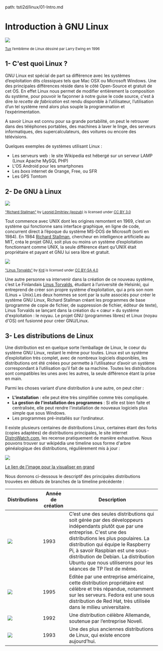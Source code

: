 path: tsti2d/linux/01-Intro.md

# Introduction à GNU Linux

![](figures/tux.png)

<sup><a href="https://fr.wikipedia.org/wiki/Tux">Tux</a> l’emblème de Linux déssiné par Larry Ewing en 1996</sup>

## 1- C'est quoi Linux ?

GNU Linux est spécial de part sa différence avec les systèmes d’exploitation dits *classiques* tels que Mac OSX ou Microsoft Windows. Une des principales différences réside dans le côté Open-Source et gratuit de cet OS. En effet Linux nous permet de modifier entièrement la composition du système, pour pouvoir le façonner à notre guise le code source, c'est à dire *la recette de fabrication* est rendu disponible à l’utilisateur, l’utilisation d’un tel système rend alors plus souple la programmation et l’expérimentation.

A savoir Linux est connu pour sa grande portabilité, on peut le retrouver dans des téléphones portables, des machines à laver le linge, des serveurs informatiques, des supercalculateurs, des voitures ou encore des télévisions.

Quelques exemples de systèmes utilisant Linux :

* Les serveurs web : le site Wikipedia est hébergé sur un serveur LAMP (Linux Apache MySQL PHP)
* L'OS Android pour les smartphones
* Les *boxs* internet de Orange, Free, ou SFR
* Les GPS Tomtom

## 2- De GNU à Linux

![](figures/Richard_Stallman.jpg)

<sup><a href="http://leozub.livejournal.com/117908.html">"Richard Stallman"</a> by <a href="https://leozub.livejournal.com/">Leonid Dmitriev (leozub)</a> is licensed under <a href="https://creativecommons.org/licenses/by/3.0/">CC BY 3.0</a></sup>

Tout commence avec UNIX dont les origines remontent en 1969, c’est un système qui fonctionne sans interface graphique, en ligne de code, concurrent direct à l’époque du système MS-DOS de Microsoft (sorti en 1984). En 1984 [Richard Stallman](https://fr.wikipedia.org/wiki/Richard_Stallman), chercheur en intelligence artificielle au MIT, créa le projet GNU, soit plus ou moins un système d’exploitation fonctionnant comme UNIX, la seule différence étant qu’UNIX était propriétaire et payant et GNU lui sera libre et gratuit.

![](figures/Linus_Torvalds.jpg)

<sup><a href="https://commons.wikimedia.org/wiki/File:LinuxCon_Europe_Linus_Torvalds_03.jpg">"Linus Torvalds"</a> by <a href="https://commons.wikimedia.org/wiki/User:Krd">Krd</a> is licensed under <a href="https://creativecommons.org/licenses/by-sa/4.0">CC BY-SA 4.0</a></sup>

Une autre personne va intervenir dans la création de ce nouveau système, c’est Le Finlandais [Linus Torvalds](https://fr.wikipedia.org/wiki/Linus_Torvalds), étudiant à l’université de Helsinki, qui entreprend de créer son propre système d’exploitation, qui a pris son nom (Linus + Unix).Les deux hommes se sont par la suite associés pour créer le système GNU Linux, Richard Stallman créant les programmes de base (programme de copie de fichier, de suppression de
fichier, éditeur de texte), Linus Torvalds se lançant dans la création du « cœur » du système d'exploitation : le noyau. Le projet GNU (programmes libres) et Linux (noyau d'OS) ont fusionné pour créer GNU/Linux.

## 3- Les distributions de Linux

Une distribution est en quelque sorte l’emballage de Linux, le coeur du système GNU Linux, restant le même pour toutes. Linux est un système d’exploitation très complet, avec de nombreux logiciels disponibles, les distributions ont été créées pour permette à l’utilisateur d’avoir un système correspondant à l’utilisation qu’il fait de sa machine. Toutes les distributions sont compatibles les unes avec les autres, la seule différence étant la prise en main.

Parmi les choses variant d’une distribution à une autre, on peut citer :

* **L'installation** : elle peut être très simplifiée comme très compliquée.
* **La gestion de l'installation des programmes** : Si elle est bien faite et centralisée, elle peut rendre l'installation de
nouveaux logiciels plus simple que sous Windows.
* Les programmes pré-installés sur l’ordinateur.

Il existe plusieurs centaines de distributions Linux, certaines étant des forks (copies adaptées) de distributions principales, le site internet [DistroWatch.com](https://distrowatch.com), les recense pratiquement de manière exhaustive. Nous pouvons trouver sur wikipédia une timeline sous forme d'arbre généalogique des distributions, régulièrement mis à jour :

![](figures/Linux_Distribution_Timeline.svg.png)

[Le lien de l'image pour la visualiser en grand](https://upload.wikimedia.org/wikipedia/commons/1/1b/Linux_Distribution_Timeline.svg)

Nous donnons ci-dessous le descriptif des principales distributions trouvées en débuts de branches de la timeline précédente :

| Distributions| Année de création | Description  |
|---|---|---|
| ![](figures/Debian_logo.svg) | 1993 |C’est une des seules distributions qui soit gérée par des développeurs indépendants plutôt que par une entreprise. C'est une des distributions les plus populaires. La distribution qui équipe le Raspberry Pi, à savoir Raspbian est une sous-distribution de Debian. La distribution Ubuntu que nous utiliserons pour les séances de TP l’est de même.|
| ![](figures/RedHat.png) | 1995 | Editée par une entreprise américaine, cette distribution propriétaire est célèbre et très répandue, notamment sur les serveurs. Fedora est une sous distribution de Red Hat, très utilisée dans le milieu universitaire.|
| ![](figures/OpenSUSE_logo.png) | 1992 | Une distribution célèbre Allemande, soutenue par l’entreprise Novell. |
| ![](figures/Slackware_web_logo.svg) | 1993 | Une des plus anciennes distributions de Linux, qui existe encore aujourd’hui.|
